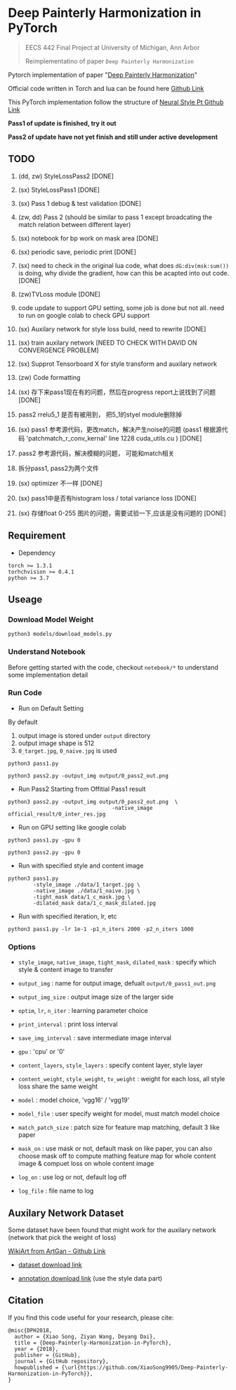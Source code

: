 # Deep Painterly Harmonization in PyTorch

> EECS 442 Final Project at University of Michigan, Ann Arbor
> 
> Reimplementatino of paper `Deep Painterly Harmonization` 



Pytorch implementation of paper "[Deep Painterly Harmonization](https://arxiv.org/abs/1804.03189)"  


Official code written in Torch and lua can be found here [Github Link](https://github.com/luanfujun/deep-painterly-harmonization)

This PyTorch implementation follow the structure of [Neural Style Pt Github Link](https://github.com/jcjohnson/neural-style)



**Pass1 of update is finished, try it out**

**Pass2 of update have not yet finish and still under active development**



## TODO

1. (dd, zw) StyleLossPass2 [DONE]

2. (sx) StyleLossPass1 [DONE]

3. (sx) Pass 1 debug & test validation [DONE]

4. (zw, dd) Pass 2 (should be similar to pass 1 except broadcating the match relation between different layer)

5. (sx) notebook for bp work on mask area [DONE]

6. (sx) periodic save, periodic print [DONE]

7. (sx) need to check in the original lua code, what does `dG:div(msk:sum())` is doing, why divide the gradient, how can this be acapted into out code. [DONE]

8. (zw)TVLoss module [DONE]

9. code update to support GPU setting, some job is done but not all. need to run on google colab to check GPU support 

10. (sx) Auxilary network for style loss build, need to rewrite [DONE]

11. (sx) train auxilary network [NEED TO CHECK WITH DAVID ON CONVERGENCE PROBLEM]

12. (sx) Supprot Tensorboard X for style transform and auxilary network 

13. (zw) Code formatting 

14. (sx) 存下来pass1现在有的问题，然后在progress report上说找到了问题 [DONE]

15. pass2 rrelu5_1 是否有被用到， 把5_1的styel module删除掉

16. (sx) pass1 参考源代码，更改match，解决产生noise的问题 (pass1 根据源代码 'patchmatch_r_conv_kernal' line 1228 cuda_utils.cu  )  [DONE]

17. pass2 参考源代码，解决模糊的问题， 可能和match相关

18. 拆分pass1, pass2为两个文件

19. (sx) optimizer 不一样  [DONE]

20. (sx) pass1中是否有histogram loss / total variance loss  [DONE]

21. (sx) 存储float 0-255 图片的问题，需要试验一下,应该是没有问题的  [DONE] 



## Requirement

* Dependency 

```shell
torch >= 1.3.1 
torhchvision >= 0.4.1 
python >= 3.7
```



## Useage

### Download Model Weight

```shell
python3 models/download_models.py
```



### Understand Notebook

Before getting started with the code, checkout `notebook/*` to understand some implementation detail 



### Run Code

* Run on Default Setting 

By default

1. output image is stored under `output` directory 
2. output image shape is 512 
3. `0_target.jpg`, `0_naive.jpg` is used 

```shell
python3 pass1.py

python3 pass2.py -output_img output/0_pass2_out.png
```



* Run Pass2 Starting from Offitial Pass1 result 

```shell
python3 pass2.py -output_img output/0_pass2_out.png  \
								 -native_image official_result/0_inter_res.jpg
```



* Run on GPU setting like google colab 

```shell
python3 pass1.py -gpu 0

python3 pass2.py -gpu 0
```



* Run with specified style and content image 

```shell
python3 pass1.py 
        -style_image ./data/1_target.jpg \
        -native_image ./data/1_naive.jpg \
        -tight_mask data/1_c_mask.jpg \
        -dilated_mask data/1_c_mask_dilated.jpg
```



* Run with specified iteration, lr, etc 

```shell
python3 pass1.py -lr 1e-1 -p1_n_iters 2000 -p2_n_iters 1000 
```



### Options

* `style_image`, `native_image`, `tight_mask`, `dilated_mask` : specify which style & content image to transfer 

* `output_img` : name for output image, defualt `output/0_pass1_out.png`

* `output_img_size` : output image size of the larger side 

* `optim`, `lr`, `n_iter` : learning parameter choice 

* `print_interval` : print loss interval 

* `save_img_interval` : save intermediate image interval 

* `gpu` : 'cpu' or '0'

* `content_layers`, `style_layers` : specify content layer, style layer 

* `content_weight`, `style_weight`, `tv_weight` : weight for each loss, all style loss share the same weight 

* `model` : model choice, 'vgg16' / 'vgg19'

* `model_file` : user specify weight for model, must match model choice 

* `match_patch_size` : patch size for feature map matching, default 3 like paper 

* `mask_on` : use mask or not, default mask on like paper, you can also choose mask off to compute mathing feature map for whole content image & compuet loss on whole content image 

* `log_on` : use log or not, default log off 

* `log_file` : file name to log 



## Auxilary Network Dataset

Some dataset have been found that might work for the auxilary network (network that pick the weight of loss)

[WikiArt from ArtGan - Github Link](https://github.com/cs-chan/ArtGAN/tree/master/WikiArt%20Dataset)

* [dataset download link](http://web.fsktm.um.edu.my/~cschan/source/ICIP2017/wikiart.zip)

* [annotation download link](http://web.fsktm.um.edu.my/~cschan/source/ICIP2017/wikiart_csv.zip)  (use the style data part)



## Citation 

If you find this code useful for your research, please cite:

```shell
@misc{DPH2018,
  author = {Xiao Song, Ziyan Wang, Deyang Dai},
  title = {Deep-Painterly-Harmonization-in-PyTorch},
  year = {2018},
  publisher = {GitHub},
  journal = {GitHub repository},
  howpublished = {\url{https://github.com/XiaoSong9905/Deep-Painterly-Harmonization-in-PyTorch}},
}
```

